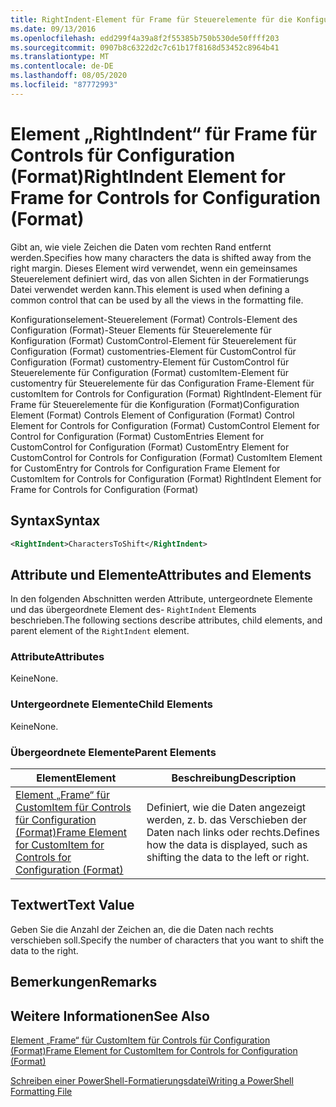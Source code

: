 ```yaml
---
title: RightIndent-Element für Frame für Steuerelemente für die Konfiguration (Format) | Microsoft-Dokumentation
ms.date: 09/13/2016
ms.openlocfilehash: edd299f4a39a8f2f55385b750b530de50ffff203
ms.sourcegitcommit: 0907b8c6322d2c7c61b17f8168d53452c8964b41
ms.translationtype: MT
ms.contentlocale: de-DE
ms.lasthandoff: 08/05/2020
ms.locfileid: "87772993"
---
```

# <a name="rightindent-element-for-frame-for-controls-for-configuration-format"></a><span data-ttu-id="4d42d-102">Element „RightIndent“ für Frame für Controls für Configuration (Format)</span><span class="sxs-lookup"><span data-stu-id="4d42d-102">RightIndent Element for Frame for Controls for Configuration (Format)</span></span>

<span data-ttu-id="4d42d-103">Gibt an, wie viele Zeichen die Daten vom rechten Rand entfernt werden.</span><span class="sxs-lookup"><span data-stu-id="4d42d-103">Specifies how many characters the data is shifted away from the right margin.</span></span> <span data-ttu-id="4d42d-104">Dieses Element wird verwendet, wenn ein gemeinsames Steuerelement definiert wird, das von allen Sichten in der Formatierungs Datei verwendet werden kann.</span><span class="sxs-lookup"><span data-stu-id="4d42d-104">This element is used when defining a common control that can be used by all the views in the formatting file.</span></span>

<span data-ttu-id="4d42d-105">Konfigurationselement-Steuerelement (Format) Controls-Element des Configuration (Format)-Steuer Elements für Steuerelemente für Konfiguration (Format) CustomControl-Element für Steuerelement für Configuration (Format) customentries-Element für CustomControl für Configuration (Format) customentry-Element für CustomControl für Steuerelemente für Configuration (Format) customItem-Element für customentry für Steuerelemente für das Configuration Frame-Element für customItem for Controls for Configuration (Format) RightIndent-Element für Frame für Steuerelemente für die Konfiguration (Format)</span><span class="sxs-lookup"><span data-stu-id="4d42d-105">Configuration Element (Format) Controls Element of Configuration (Format) Control Element for Controls for Configuration (Format) CustomControl Element for Control for Configuration (Format) CustomEntries Element for CustomControl for Configuration (Format) CustomEntry Element for CustomControl for Controls for Configuration (Format) CustomItem Element for CustomEntry for Controls for Configuration Frame Element for CustomItem for Controls for Configuration (Format) RightIndent Element for Frame for Controls for Configuration (Format)</span></span>

## <a name="syntax"></a><span data-ttu-id="4d42d-106">Syntax</span><span class="sxs-lookup"><span data-stu-id="4d42d-106">Syntax</span></span>

```xml
<RightIndent>CharactersToShift</RightIndent>
```

## <a name="attributes-and-elements"></a><span data-ttu-id="4d42d-107">Attribute und Elemente</span><span class="sxs-lookup"><span data-stu-id="4d42d-107">Attributes and Elements</span></span>

<span data-ttu-id="4d42d-108">In den folgenden Abschnitten werden Attribute, untergeordnete Elemente und das übergeordnete Element des- `RightIndent` Elements beschrieben.</span><span class="sxs-lookup"><span data-stu-id="4d42d-108">The following sections describe attributes, child elements, and parent element of the `RightIndent` element.</span></span>

### <a name="attributes"></a><span data-ttu-id="4d42d-109">Attribute</span><span class="sxs-lookup"><span data-stu-id="4d42d-109">Attributes</span></span>

<span data-ttu-id="4d42d-110">Keine</span><span class="sxs-lookup"><span data-stu-id="4d42d-110">None.</span></span>

### <a name="child-elements"></a><span data-ttu-id="4d42d-111">Untergeordnete Elemente</span><span class="sxs-lookup"><span data-stu-id="4d42d-111">Child Elements</span></span>

<span data-ttu-id="4d42d-112">Keine</span><span class="sxs-lookup"><span data-stu-id="4d42d-112">None.</span></span>

### <a name="parent-elements"></a><span data-ttu-id="4d42d-113">Übergeordnete Elemente</span><span class="sxs-lookup"><span data-stu-id="4d42d-113">Parent Elements</span></span>

|<span data-ttu-id="4d42d-114">Element</span><span class="sxs-lookup"><span data-stu-id="4d42d-114">Element</span></span>|<span data-ttu-id="4d42d-115">Beschreibung</span><span class="sxs-lookup"><span data-stu-id="4d42d-115">Description</span></span>|
|-------------|-----------------|
|[<span data-ttu-id="4d42d-116">Element „Frame“ für CustomItem für Controls für Configuration (Format)</span><span class="sxs-lookup"><span data-stu-id="4d42d-116">Frame Element for CustomItem for Controls for Configuration (Format)</span></span>](./frame-element-for-customitem-for-controls-for-configuration-format.md)|<span data-ttu-id="4d42d-117">Definiert, wie die Daten angezeigt werden, z. b. das Verschieben der Daten nach links oder rechts.</span><span class="sxs-lookup"><span data-stu-id="4d42d-117">Defines how the data is displayed, such as shifting the data to the left or right.</span></span>|

## <a name="text-value"></a><span data-ttu-id="4d42d-118">Textwert</span><span class="sxs-lookup"><span data-stu-id="4d42d-118">Text Value</span></span>

<span data-ttu-id="4d42d-119">Geben Sie die Anzahl der Zeichen an, die die Daten nach rechts verschieben soll.</span><span class="sxs-lookup"><span data-stu-id="4d42d-119">Specify the number of characters that you want to shift the data to the right.</span></span>

## <a name="remarks"></a><span data-ttu-id="4d42d-120">Bemerkungen</span><span class="sxs-lookup"><span data-stu-id="4d42d-120">Remarks</span></span>

## <a name="see-also"></a><span data-ttu-id="4d42d-121">Weitere Informationen</span><span class="sxs-lookup"><span data-stu-id="4d42d-121">See Also</span></span>

[<span data-ttu-id="4d42d-122">Element „Frame“ für CustomItem für Controls für Configuration (Format)</span><span class="sxs-lookup"><span data-stu-id="4d42d-122">Frame Element for CustomItem for Controls for Configuration (Format)</span></span>](./frame-element-for-customitem-for-controls-for-configuration-format.md)

[<span data-ttu-id="4d42d-123">Schreiben einer PowerShell-Formatierungsdatei</span><span class="sxs-lookup"><span data-stu-id="4d42d-123">Writing a PowerShell Formatting File</span></span>](./writing-a-powershell-formatting-file.md)
